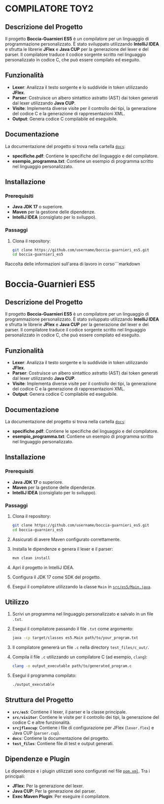 # COMPILATORE TOY2

## Descrizione del Progetto

Il progetto **Boccia-Guarnieri ES5** è un compilatore per un linguaggio di programmazione personalizzato. È stato sviluppato utilizzando **IntelliJ IDEA** e sfrutta le librerie **JFlex** e **Java CUP** per la generazione del lexer e del parser. Il compilatore traduce il codice sorgente scritto nel linguaggio personalizzato in codice C, che può essere compilato ed eseguito.

## Funzionalità

- **Lexer**: Analizza il testo sorgente e lo suddivide in token utilizzando **JFlex**.
- **Parser**: Costruisce un albero sintattico astratto (AST) dai token generati dal lexer utilizzando **Java CUP**.
- **Visite**: Implementa diverse visite per il controllo dei tipi, la generazione del codice C e la generazione di rappresentazioni XML.
- **Output**: Genera codice C compilabile ed eseguibile.

## Documentazione

La documentazione del progetto si trova nella cartella [`docs`](docs/):

- **specifiche.pdf**: Contiene le specifiche del linguaggio e del compilatore.
- **esempio_programma.txt**: Contiene un esempio di programma scritto nel linguaggio personalizzato.

## Installazione

### Prerequisiti

- **Java JDK 17** o superiore.
- **Maven** per la gestione delle dipendenze.
- **IntelliJ IDEA** (consigliato per lo sviluppo).

### Passaggi

1. Clona il repository:
   ```bash
   git clone https://github.com/username/boccia-guarnieri_es5.git
   cd boccia-guarnieri_es5
   ```

Raccolta delle informazioni sull'area di lavoro in corso```markdown

# Boccia-Guarnieri ES5

## Descrizione del Progetto

Il progetto **Boccia-Guarnieri ES5** è un compilatore per un linguaggio di programmazione personalizzato. È stato sviluppato utilizzando **IntelliJ IDEA** e sfrutta le librerie **JFlex** e **Java CUP** per la generazione del lexer e del parser. Il compilatore traduce il codice sorgente scritto nel linguaggio personalizzato in codice C, che può essere compilato ed eseguito.

## Funzionalità

- **Lexer**: Analizza il testo sorgente e lo suddivide in token utilizzando **JFlex**.
- **Parser**: Costruisce un albero sintattico astratto (AST) dai token generati dal lexer utilizzando **Java CUP**.
- **Visite**: Implementa diverse visite per il controllo dei tipi, la generazione del codice C e la generazione di rappresentazioni XML.
- **Output**: Genera codice C compilabile ed eseguibile.

## Documentazione

La documentazione del progetto si trova nella cartella [`docs`](docs/):

- **specifiche.pdf**: Contiene le specifiche del linguaggio e del compilatore.
- **esempio_programma.txt**: Contiene un esempio di programma scritto nel linguaggio personalizzato.

## Installazione

### Prerequisiti

- **Java JDK 17** o superiore.
- **Maven** per la gestione delle dipendenze.
- **IntelliJ IDEA** (consigliato per lo sviluppo).

### Passaggi

1. Clona il repository:

   ```bash
   git clone https://github.com/username/boccia-guarnieri_es5.git
   cd boccia-guarnieri_es5
   ```

2. Assicurati di avere Maven configurato correttamente.

3. Installa le dipendenze e genera il lexer e il parser:

   ```bash
   mvn clean install
   ```

4. Apri il progetto in IntelliJ IDEA.

5. Configura il JDK 17 come SDK del progetto.

6. Esegui il compilatore utilizzando la classe `Main` in [`src/es5/Main.java`](src/es5/Main.java).

## Utilizzo

1. Scrivi un programma nel linguaggio personalizzato e salvalo in un file `.txt`.

2. Esegui il compilatore passando il file `.txt` come argomento:

   ```bash
   java -cp target/classes es5.Main path/to/your_program.txt
   ```

3. Il compilatore genererà un file `.c` nella directory `test_files/c_out/`.

4. Compila il file `.c` utilizzando un compilatore C (ad esempio, `clang`):

   ```bash
   clang -o output_executable path/to/generated_program.c
   ```

5. Esegui il programma compilato:
   ```bash
   ./output_executable
   ```

## Struttura del Progetto

- **`src/es5`**: Contiene il lexer, il parser e la classe principale.
- **`src/visitor`**: Contiene le visite per il controllo dei tipi, la generazione del codice C e altre funzionalità.
- **`srcjflexcup`**: Contiene i file di configurazione per JFlex (`lexer.flex`) e Java CUP (`parser.cup`).
- **`docs`**: Contiene la documentazione del progetto.
- **`test_files`**: Contiene file di test e output generati.

## Dipendenze e Plugin

Le dipendenze e i plugin utilizzati sono configurati nel file [`pom.xml`](pom.xml). Tra i principali:

- **JFlex**: Per la generazione del lexer.
- **Java CUP**: Per la generazione del parser.
- **Exec Maven Plugin**: Per eseguire il compilatore.

```

```
